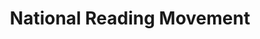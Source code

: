 ---
layout: homepage
title: National Reading Movement
description: Read More, Read Widely, Read Together.
image: /images/nrm-logo.jpg
permalink: /
notification: Here's a notification bar you can use!
sections:
    - hero:
        title: 
        subtitle: 
        background: /images/nrm-banner.png
        button: 
        url: /contact-us/
        key_highlights:
            - title: Read! Fest 2019
              description: Check out our reading related programmes
              url: https://google.com
            - title: NATIONAL READING CHALLENGE
              description: Win a pair of Singapore Airlines tickets and other attractive prizes
              url: https://gmail.com
            - title: FIND A GOOD EREAD
              description: Check out our recommendations
              url: /privacy/
			- title: FIND A GOOD EREAD
              description: Check out our recommendations
              url: /privacy/
    - infobar:
        title: Read More. Read Widely. Read Together.
        subtitle: Initiatives
        description: Set aside some time to "Read More", "Read Widely" beyond the usual genres and "Read Together" with family and friends. Be involved now.
        button: Check out our initiatives
        url: /faq/
    - resources:
        title: Media
        subtitle: Learn more
        button: View More
---